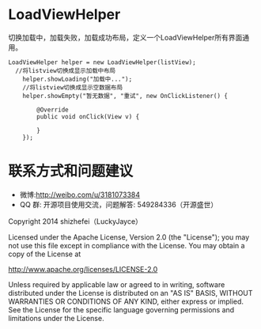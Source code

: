 # LoadViewHelper
切换加载中，加载失败，加载成功布局，定义一个LoadViewHelper所有界面通用。


    LoadViewHelper helper = new LoadViewHelper(listView);  
	  //将listview切换成显示加载中布局  
		helper.showLoading("加载中...");  
		//将listview切换成显示空数据布局
		helper.showEmpty("暂无数据", "重试", new OnClickListener() {  

			@Override  
			public void onClick(View v) {  
  
			}  
		});  

# 联系方式和问题建议

* 微博:http://weibo.com/u/3181073384
* QQ 群: 开源项目使用交流，问题解答: 549284336（开源盛世） 

  
Copyright 2014 shizhefei（LuckyJayce）

Licensed under the Apache License, Version 2.0 (the "License");
you may not use this file except in compliance with the License.
You may obtain a copy of the License at

   http://www.apache.org/licenses/LICENSE-2.0

Unless required by applicable law or agreed to in writing, software
distributed under the License is distributed on an "AS IS" BASIS,
WITHOUT WARRANTIES OR CONDITIONS OF ANY KIND, either express or implied.
See the License for the specific language governing permissions and
limitations under the License.
